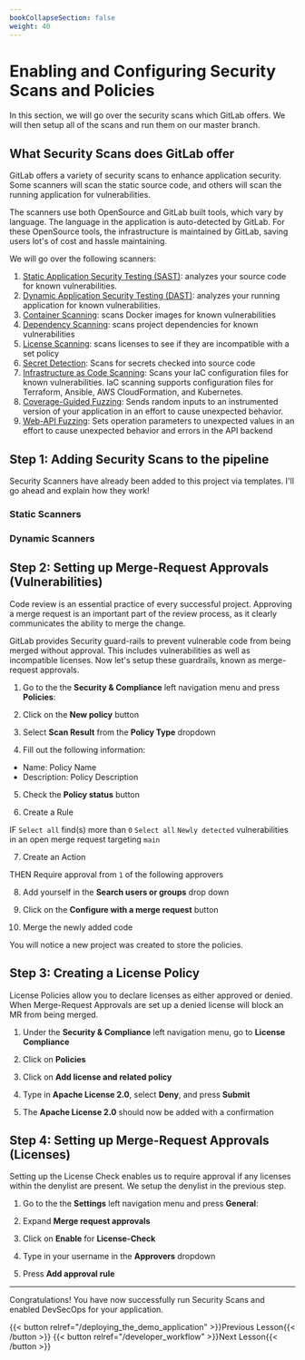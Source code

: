 ```yaml
---
bookCollapseSection: false
weight: 40
---
```


# Enabling and Configuring Security Scans and Policies

In this section, we will go over the security scans which GitLab offers. We will then setup all of the scans and run them on our master branch.

## What Security Scans does GitLab offer

GitLab offers a variety of security scans to enhance application security. Some scanners will scan the static source code, and others will scan the running application for vulnerabilities.

The scanners use both OpenSource and GitLab built tools, which vary by language. The language in the application is auto-detected by GitLab. For these OpenSource tools, the infrastructure is maintained by GitLab, saving users lot's of cost and hassle maintaining.

We will go over the following scanners:

1. [Static Application Security Testing (SAST)](https://docs.gitlab.com/ee/user/application_security/sast/): analyzes your source code for known vulnerabilities.
2. [Dynamic Application Security Testing (DAST)](https://docs.gitlab.com/ee/user/application_security/dast/): analyzes your running application for known vulnerabilities.
3. [Container Scanning](https://docs.gitlab.com/ee/user/application_security/container_scanning/): scans Docker images for  known vulnerabilities
4. [Dependency Scanning](https://docs.gitlab.com/ee/user/application_security/dependency_scanning/): scans project dependencies for known vulnerabilities
5. [License Scanning](https://docs.gitlab.com/ee/user/compliance/license_compliance/): scans licenses to see if they are incompatible with a set policy
6. [Secret Detection](https://docs.gitlab.com/ee/user/application_security/secret_detection/): Scans for secrets checked into source code
7. [Infrastructure as Code Scanning](https://docs.gitlab.com/ee/user/application_security/iac_scanning/): Scans your IaC configuration files for known vulnerabilities. IaC scanning supports configuration files for Terraform, Ansible, AWS CloudFormation, and Kubernetes.
8. [Coverage-Guided Fuzzing](https://docs.gitlab.com/ee/user/application_security/coverage_fuzzing/): Sends random inputs to an instrumented version of your application in an effort to cause unexpected behavior.
9. [Web-API Fuzzing](https://docs.gitlab.com/ee/user/application_security/api_fuzzing/): Sets operation parameters to unexpected values in an effort to cause unexpected behavior and errors in the API backend

## Step 1: Adding Security Scans to the pipeline

Security Scanners have already been added to this project via templates. I'll go ahead and explain how they work!

### Static Scanners

### Dynamic Scanners

## Step 2: Setting up Merge-Request Approvals (Vulnerabilities)

Code review is an essential practice of every successful project. Approving a merge request is an important part of the review process, as it clearly communicates the ability to merge the change.

GitLab provides Security guard-rails to prevent vulnerable code
from being merged without approval. This includes vulnerabilities as well as incompatible licenses. Now let's setup these guardrails, known as merge-request approvals.

1. Go to the the **Security & Compliance** left navigation menu and press **Policies**:  

2. Click on the  **New policy** button   

3. Select  **Scan Result** from the **Policy Type** dropdown 

4. Fill out the following information:

- Name: Policy Name
- Description: Policy Description

5. Check the **Policy status** button

6. Create a Rule

IF `Select all` find(s) more than `0` `Select all` `Newly detected`
vulnerabilities in an open merge request targeting `main`

7. Create an Action

THEN Require approval from `1` of the following approvers

8. Add yourself in the **Search users or groups** drop down

9. Click on the **Configure with a merge request** button

10. Merge the newly added code

You will notice a new project was created to store the policies.

## Step 3: Creating a License Policy

License Policies allow you to declare licenses as either approved or denied.
When Merge-Request Approvals are set up a denied license will block an MR from
being merged.

1. Under the **Security & Compliance** left navigation menu, go to **License Compliance**

2. Click on **Policies**

3. Click on **Add license and related policy**

4. Type in **Apache License 2.0**, select **Deny**, and press **Submit**

5. The **Apache License 2.0** should now be added with a confirmation

## Step 4: Setting up Merge-Request Approvals (Licenses)

Setting up the License Check enables us to require approval if any
licenses within the denylist are present. We setup the denylist in
the previous step.

1. Go to the the **Settings** left navigation menu and press **General**:  

2. Expand **Merge request approvals**   

3. Click on **Enable** for **License-Check**  

4. Type in your username in the **Approvers** dropdown

5. Press **Add approval rule**

---

Congratulations! You have now successfully run Security Scans and enabled DevSecOps for your application.

{{< button relref="/deploying_the_demo_application" >}}Previous Lesson{{< /button >}}
{{< button relref="/developer_workflow" >}}Next Lesson{{< /button >}}


